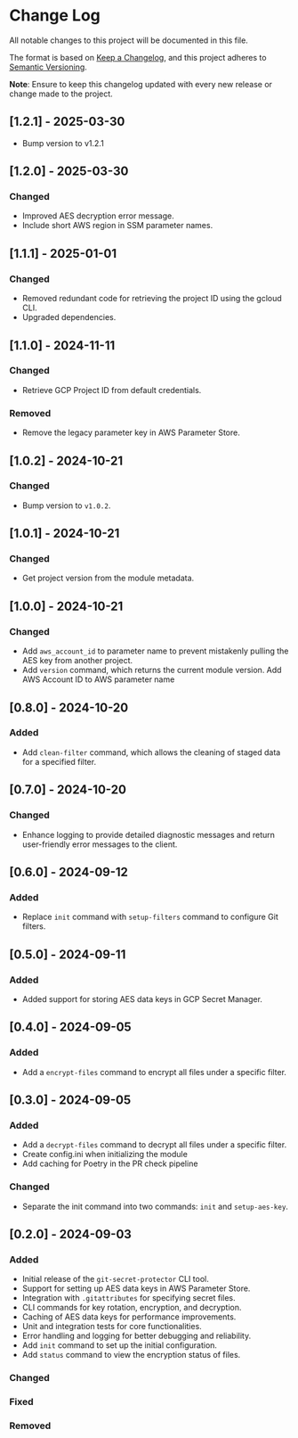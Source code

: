 # Change Log

All notable changes to this project will be documented in this file.

The format is based on [Keep a Changelog](https://keepachangelog.com/en/1.0.0/), and this project adheres to [Semantic Versioning](https://semver.org/spec/v2.0.0.html).

**Note**: Ensure to keep this changelog updated with every new release or change made to the project.

## [1.2.1] - 2025-03-30
- Bump version to v1.2.1

## [1.2.0] - 2025-03-30

### Changed

- Improved AES decryption error message.
- Include short AWS region in SSM parameter names.

## [1.1.1] - 2025-01-01

### Changed

- Removed redundant code for retrieving the project ID using the gcloud CLI.
- Upgraded dependencies.

## [1.1.0] - 2024-11-11

### Changed

- Retrieve GCP Project ID from default credentials.

### Removed
- Remove the legacy parameter key in AWS Parameter Store.

## [1.0.2] - 2024-10-21

### Changed

- Bump version to `v1.0.2`.

## [1.0.1] - 2024-10-21

### Changed

- Get project version from the module metadata.

## [1.0.0] - 2024-10-21

### Changed

- Add `aws_account_id` to parameter name to prevent mistakenly pulling the AES key from another project.
- Add `version` command, which returns the current module version.
  Add AWS Account ID to AWS parameter name

## [0.8.0] - 2024-10-20

### Added

- Add `clean-filter` command, which allows the cleaning of staged data for a specified filter.

## [0.7.0] - 2024-10-20

### Changed

- Enhance logging to provide detailed diagnostic messages and return user-friendly error messages to the client.

## [0.6.0] - 2024-09-12

### Added
- Replace `init` command with `setup-filters` command to configure Git filters.

## [0.5.0] - 2024-09-11

### Added
- Added support for storing AES data keys in GCP Secret Manager.

## [0.4.0] - 2024-09-05

### Added
- Add a `encrypt-files` command to encrypt all files under a specific filter.

## [0.3.0] - 2024-09-05

### Added
- Add a `decrypt-files` command to decrypt all files under a specific filter.
- Create config.ini when initializing the module
- Add caching for Poetry in the PR check pipeline

### Changed
- Separate the init command into two commands: `init` and `setup-aes-key`.

## [0.2.0] - 2024-09-03

### Added
- Initial release of the `git-secret-protector` CLI tool.
- Support for setting up AES data keys in AWS Parameter Store.
- Integration with `.gitattributes` for specifying secret files.
- CLI commands for key rotation, encryption, and decryption.
- Caching of AES data keys for performance improvements.
- Unit and integration tests for core functionalities.
- Error handling and logging for better debugging and reliability.
- Add `init` command to set up the initial configuration.
- Add `status` command to view the encryption status of files.

### Changed

### Fixed

### Removed
